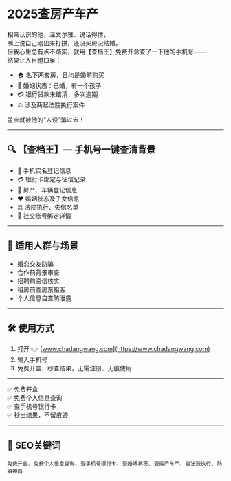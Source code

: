 # 2025查房产车产
相亲认识的他，温文尔雅、说话得体，  
嘴上说自己刚出来打拼，还没买房没结婚。  
但我心里总有点不踏实，就用【查档王】免费开盒查了一下他的手机号——  
结果让人目瞪口呆：

- 🏠 名下两套房，且均是婚前购买  
- 💍 婚姻状态：已婚，有一个孩子  
- 💳 银行贷款未结清，多次逾期  
- ⚖️ 涉及两起法院执行案件

差点就被他的“人设”骗过去！

---

## 🔍 【查档王】— 手机号一键查清背景

- 📱 手机实名登记信息  
- 💳 银行卡绑定与征信记录  
- 🏡 房产、车辆登记信息  
- ❤️ 婚姻状态及子女信息  
- ⚖️ 法院执行、失信名单  
- 📲 社交账号绑定详情

---

## 🎯 适用人群与场景

- 婚恋交友防骗  
- 合作前背景审查  
- 招聘前资信核实  
- 租房前查房东租客  
- 个人信息自查防泄露

---

## 🛠️ 使用方式

1. 打开 👉 [www.chadangwang.com](https://www.chadangwang.com)  
2. 输入手机号  
3. 免费开盒，秒查结果，无需注册、无痕使用

---

✅ 免费开盒  
✅ 免费个人信息查询  
✅ 查手机号银行卡  
✅ 秒出结果，不留痕迹

---

## 🔑 SEO关键词

`免费开盒`、`免费个人信息查询`、`查手机号银行卡`、`查婚姻状况`、`查房产车产`、`查法院执行`、`防骗神器`
